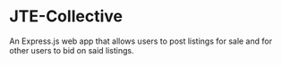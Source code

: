 # JTE-Collective
An Express.js web app that allows users to post listings for sale and for other users to bid on said listings.
